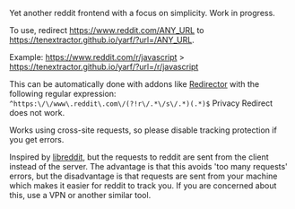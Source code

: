 Yet another reddit frontend with a focus on simplicity. Work in progress.

To use, redirect https://www.reddit.com/ANY_URL to https://tenextractor.github.io/yarf/?url=/ANY_URL.

Example: https://www.reddit.com/r/javascript > https://tenextractor.github.io/yarf/?url=/r/javascript

This can be automatically done with addons like [Redirector](https://github.com/einaregilsson/Redirector) with the following regular expression:
`^https:\/\/www\.reddit\.com\/(?!r\/.*\/s\/.*)(.*)$`
Privacy Redirect does not work.

Works using cross-site requests, so please disable tracking protection if you get errors.

Inspired by [libreddit](https://github.com/libreddit/libreddit), but the requests to reddit are sent from the client instead of the server. The advantage is that this avoids 'too many requests' errors, but the disadvantage is that requests are sent from your machine which makes it easier for reddit to track you. If you are concerned about this, use a VPN or another similar tool.
